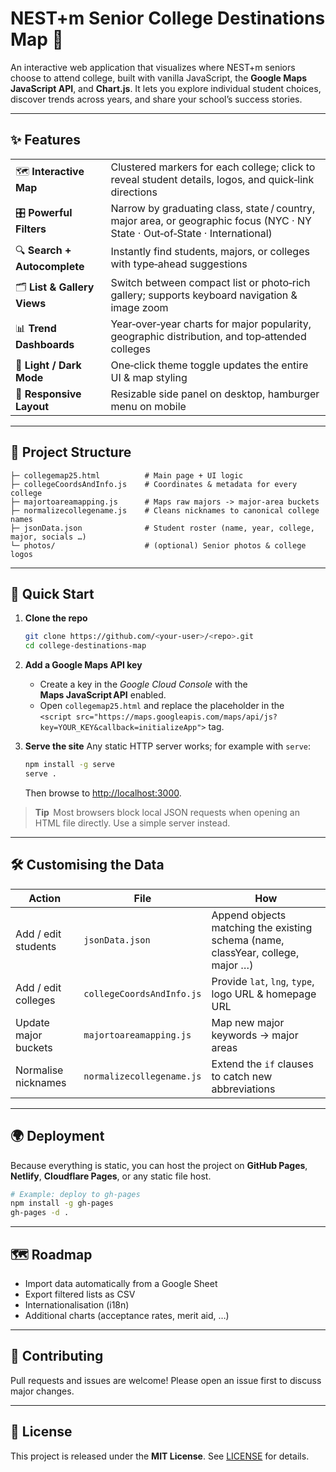 # NEST+m Senior College Destinations Map 🦅

An interactive web application that visualizes where NEST+m seniors choose to attend college, built with vanilla JavaScript, the **Google Maps JavaScript API**, and **Chart.js**.  It lets you explore individual student choices, discover trends across years, and share your school’s success stories.

---

## ✨ Features

|                              |                                                                                                                              |
| ---------------------------- | ---------------------------------------------------------------------------------------------------------------------------- |
| 🗺️ **Interactive Map**      | Clustered markers for each college; click to reveal student details, logos, and quick‑link directions                        |
| 🎛️ **Powerful Filters**     | Narrow by graduating class, state / country, major area, or geographic focus (NYC · NY State · Out‑of‑State · International) |
| 🔍 **Search + Autocomplete** | Instantly find students, majors, or colleges with type‑ahead suggestions                                                     |
| 🗂️ **List & Gallery Views** | Switch between compact list or photo‑rich gallery; supports keyboard navigation & image zoom                                 |
| 📊 **Trend Dashboards**      | Year‑over‑year charts for major popularity, geographic distribution, and top‑attended colleges                               |
| 🌙 **Light / Dark Mode**     | One‑click theme toggle updates the entire UI & map styling                                                                   |
| 📱 **Responsive Layout**     | Resizable side panel on desktop, hamburger menu on mobile                                                                    |

---

## 📁 Project Structure

```
├─ collegemap25.html          # Main page + UI logic
├─ collegeCoordsAndInfo.js    # Coordinates & metadata for every college
├─ majortoareamapping.js      # Maps raw majors -> major‑area buckets
├─ normalizecollegename.js    # Cleans nicknames to canonical college names
├─ jsonData.json              # Student roster (name, year, college, major, socials …)
└─ photos/                    # (optional) Senior photos & college logos
```

---

## 🚀 Quick Start

1. **Clone the repo**

   ```bash
   git clone https://github.com/<your‑user>/<repo>.git
   cd college-destinations-map
   ```
2. **Add a Google Maps API key**

   * Create a key in the *Google Cloud Console* with the **Maps JavaScript API** enabled.
   * Open `collegemap25.html` and replace the placeholder in the `<script src="https://maps.googleapis.com/maps/api/js?key=YOUR_KEY&callback=initializeApp">` tag.
3. **Serve the site**
   Any static HTTP server works; for example with `serve`:

   ```bash
   npm install -g serve
   serve .
   ```

   Then browse to [http://localhost:3000](http://localhost:3000).

> **Tip**  Most browsers block local JSON requests when opening an HTML file directly.  Use a simple server instead.

---

## 🛠️ Customising the Data

| Action               | File                      | How                                                                             |
| -------------------- | ------------------------- | ------------------------------------------------------------------------------- |
| Add / edit students  | `jsonData.json`           | Append objects matching the existing schema (name, classYear, college, major …) |
| Add / edit colleges  | `collegeCoordsAndInfo.js` | Provide `lat`, `lng`, `type`, logo URL & homepage URL                           |
| Update major buckets | `majortoareamapping.js`   | Map new major keywords → major areas                                            |
| Normalise nicknames  | `normalizecollegename.js` | Extend the `if` clauses to catch new abbreviations                              |

---

## 🌍 Deployment

Because everything is static, you can host the project on **GitHub Pages**, **Netlify**, **Cloudflare Pages**, or any static file host.

```bash
# Example: deploy to gh‑pages
npm install -g gh-pages
gh-pages -d .
```

---

## 🗺️ Roadmap

* Import data automatically from a Google Sheet
* Export filtered lists as CSV
* Internationalisation (i18n)
* Additional charts (acceptance rates, merit aid, …)

---

## 🤝 Contributing

Pull requests and issues are welcome!  Please open an issue first to discuss major changes.

---

## 📝 License

This project is released under the **MIT License**.  See [LICENSE](LICENSE) for details.
